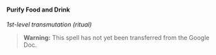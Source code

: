 #### Purify Food and Drink
<!-- markdownlint-disable-next-line no-emphasis-as-heading -->
_1st-level transmutation (ritual)_

> **Warning:**
> This spell has not yet been transferred from the Google Doc.
